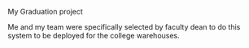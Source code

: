 My Graduation project

Me and my team were specifically selected by faculty dean to do this system to be deployed for the college warehouses.

